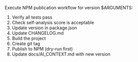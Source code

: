 Execute NPM publication workflow for version $ARGUMENTS:
1. Verify all tests pass
2. Check self-analysis score is acceptable
3. Update version in package.json
4. Update CHANGELOG.md
5. Build the project
6. Create git tag
7. Publish to NPM (dry-run first)
8. Update docs/AI_CONTEXT.md with new version